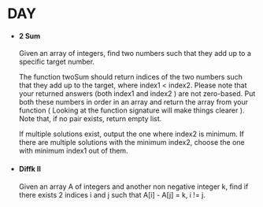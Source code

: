 <h1> DAY  </h1>
<ul>
  <li> <h4> 2 Sum </h4> </li>
      <p>Given an array of integers, find two numbers such that they add up to a specific target number.

The function twoSum should return indices of the two numbers such that they add up to the target, where index1 < index2. Please note that your returned answers (both index1 and index2 ) are not zero-based.
Put both these numbers in order in an array and return the array from your function ( Looking at the function signature will make things clearer ). Note that, if no pair exists, return empty list.

If multiple solutions exist, output the one where index2 is minimum. If there are multiple solutions with the minimum index2, choose the one with minimum index1 out of them.
</p>

  <li> <h4> Diffk II </h4> </li>
        <p> Given an array A of integers and another non negative integer k, find if there exists 2 indices i and j such that A[i] - A[j] = k, i != j.
        </p>
        
</ul>

